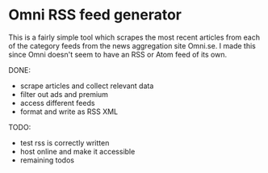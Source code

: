 # Omni RSS feed generator

This is a fairly simple tool which scrapes the most recent articles from each of the category feeds from the news aggregation site Omni.se.
I made this since Omni doesn't seem to have an RSS or Atom feed of its own.

DONE:

- scrape articles and collect relevant data
- filter out ads and premium
- access different feeds
- format and write as RSS XML

TODO:

- test rss is correctly written
- host online and make it accessible
- remaining todos
